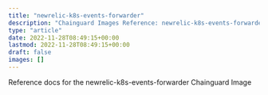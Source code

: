 ```yaml
---
title: "newrelic-k8s-events-forwarder"
description: "Chainguard Images Reference: newrelic-k8s-events-forwarder"
type: "article"
date: 2022-11-28T08:49:15+00:00
lastmod: 2022-11-28T08:49:15+00:00
draft: false
images: []
---
```


Reference docs for the newrelic-k8s-events-forwarder Chainguard Image
